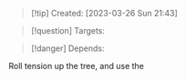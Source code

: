 
>[!tip] Created: [2023-03-26 Sun 21:43]

>[!question] Targets: 

>[!danger] Depends: 

Roll tension up the tree, and use the 